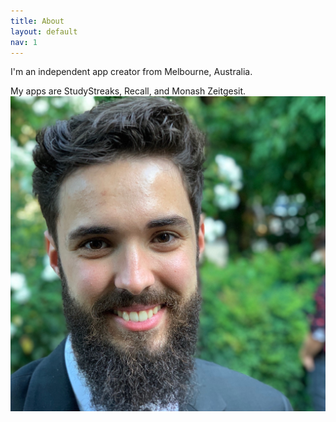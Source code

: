 ```yaml
---
title: About
layout: default
nav: 1
---
```

I'm an independent app creator from Melbourne, Australia.

My apps are StudyStreaks, Recall, and Monash Zeitgesit.
<img id="face" src="assets/images/gavinDouch.jpg" alt="Photo of Gavin Douch">
